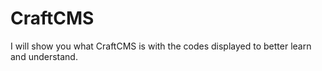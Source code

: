# CraftCMS
I will show you what CraftCMS is with the codes displayed to better learn and understand.
